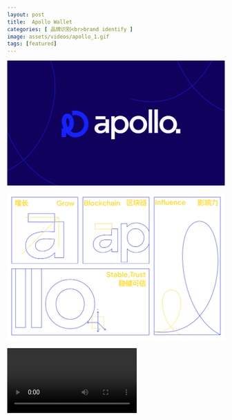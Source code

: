 ```yaml
---
layout: post
title:  Apollo Wallet
categories: [ 品牌识别<br>brand identify ]
image: assets/videos/apollo_1.gif
tags: [featured]
---
```

![](/assets/images/apollo_1.svg)

![](/assets/images/apollo_2.svg)

![](/assets/images/apollo_1.mp4)

